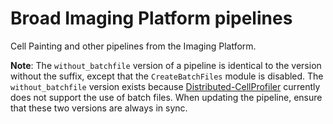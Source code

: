 # Broad Imaging Platform pipelines

Cell Painting and other pipelines from the Imaging Platform.

**Note**: The `without_batchfile` version of a pipeline is identical to the version without the suffix, except that the `CreateBatchFiles` module is disabled. The `without_batchfile` version exists because [Distributed-CellProfiler](https://github.com/CellProfiler/Distributed-CellProfiler) currently does not support the use of batch files. When updating the pipeline, ensure that these two versions are always in sync. 
